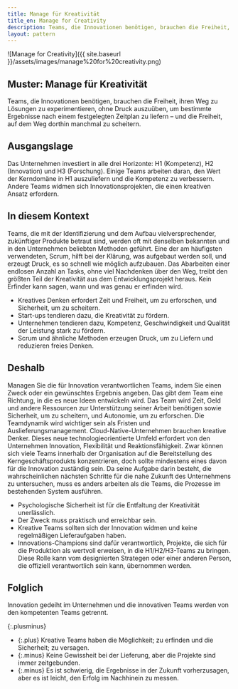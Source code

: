 ```yaml
---
title: Manage für Kreativität
title_en: Manage for Creativity
description: Teams, die Innovationen benötigen, brauchen die Freiheit, ihren Weg zu Lösungen zu experimentieren, ohne Druck auszuüben, um bestimmte Ergebnisse nach einem festgelegten Zeitplan zu liefern &ndash; und die Freiheit, auf dem Weg dorthin manchmal zu scheitern.
layout: pattern
---
```


![Manage for Creativity]({{ site.baseurl }}/assets/images/manage%20for%20creativity.png)

## Muster: Manage für Kreativität

Teams, die Innovationen benötigen, brauchen die Freiheit, ihren Weg zu Lösungen zu experimentieren, ohne Druck auszuüben, um bestimmte Ergebnisse nach einem festgelegten Zeitplan zu liefern &ndash; und die Freiheit, auf dem Weg dorthin manchmal zu scheitern.

## Ausgangslage

Das Unternehmen investiert in alle drei Horizonte: H1 (Kompetenz), H2 (Innovation) und H3 (Forschung).
Einige Teams arbeiten daran, den Wert der Kerndomäne in H1 auszuliefern und die Kompetenz zu verbessern.
Andere Teams widmen sich Innovationsprojekten, die einen kreativen Ansatz erfordern.

## In diesem Kontext

Teams, die mit der Identifizierung und dem Aufbau vielversprechender, zukünftiger Produkte betraut sind, werden oft mit denselben bekannten und in den Unternehmen beliebten Methoden geführt.
Eine der am häufigsten verwendeten, Scrum, hilft bei der Klärung, was aufgebaut werden soll, und erzeugt Druck, es so schnell wie möglich aufzubauen.
Das Abarbeiten einer endlosen Anzahl an Tasks, ohne viel Nachdenken über den Weg, treibt den größten Teil der Kreativität aus dem Entwicklungsprojekt heraus.
Kein Erfinder kann sagen, wann und was genau er erfinden wird.

* Kreatives Denken erfordert Zeit und Freiheit, um zu erforschen, und Sicherheit, um zu scheitern.
* Start-ups tendieren dazu, die Kreativität zu fördern.
* Unternehmen tendieren dazu, Kompetenz, Geschwindigkeit und Qualität der Leistung stark zu fördern.
* Scrum und ähnliche Methoden erzeugen Druck, um zu Liefern und reduzieren freies Denken.

## Deshalb

Managen Sie die für Innovation verantwortlichen Teams, indem Sie einen Zweck oder ein gewünschtes Ergebnis angeben.
Das gibt dem Team eine Richtung, in die es neue Ideen entwickeln wird.
Das Team wird Zeit, Geld und andere Ressourcen zur Unterstützung seiner Arbeit benötigen sowie Sicherheit, um zu scheitern, und Autonomie, um zu erforschen.
Die Teamdynamik wird wichtiger sein als Fristen und Auslieferungsmanagement.
Cloud-Native-Unternehmen brauchen kreative Denker.
Dieses neue technologieorientierte Umfeld erfordert von den Unternehmen Innovation, Flexibilität und Reaktionsfähigkeit.
Zwar können sich viele Teams innerhalb der Organisation auf die Bereitstellung des Kerngeschäftsprodukts konzentrieren, doch sollte mindestens eines davon für die Innovation zuständig sein.
Da seine Aufgabe darin besteht, die wahrscheinlichen nächsten Schritte für die nahe Zukunft des Unternehmens zu untersuchen, muss es anders arbeiten als die Teams, die Prozesse im bestehenden System ausführen.

* Psychologische Sicherheit ist für die Entfaltung der Kreativität unerlässlich.
* Der Zweck muss praktisch und erreichbar sein.
* Kreative Teams sollten sich der Innovation widmen und keine regelmäßigen Lieferaufgaben haben.
* Innovations-Champions sind dafür verantwortlich, Projekte, die sich für die Produktion als wertvoll erweisen, in die H1/H2/H3-Teams zu bringen. Diese Rolle kann vom designierten Strategen oder einer anderen Person, die offiziell verantwortlich sein kann, übernommen werden.

## Folglich

Innovation gedeiht im Unternehmen und die innovativen Teams werden von den kompetenten Teams getrennt.

{:.plusminus}
- {:.plus} Kreative Teams haben die Möglichkeit; zu erfinden und die Sicherheit; zu versagen.
- {:.minus} Keine Gewissheit bei der Lieferung, aber die Projekte sind immer zeitgebunden.
- {:.minus} Es ist schwierig, die Ergebnisse in der Zukunft vorherzusagen, aber es ist leicht, den Erfolg im Nachhinein zu messen.
